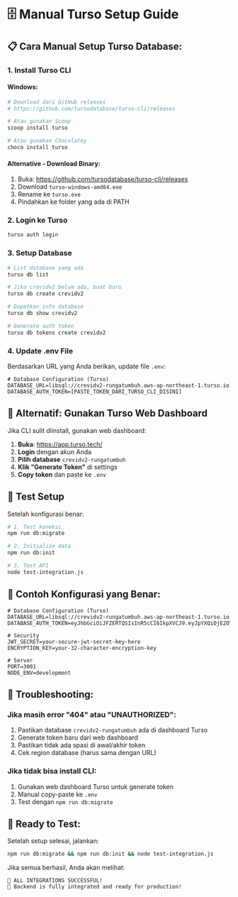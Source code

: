# 🗄️ Manual Turso Setup Guide

## 📋 **Cara Manual Setup Turso Database:**

### 1. **Install Turso CLI**

#### Windows:
```powershell
# Download dari GitHub releases
# https://github.com/tursodatabase/turso-cli/releases

# Atau gunakan Scoop
scoop install turso

# Atau gunakan Chocolatey  
choco install turso
```

#### Alternative - Download Binary:
1. Buka: https://github.com/tursodatabase/turso-cli/releases
2. Download `turso-windows-amd64.exe`
3. Rename ke `turso.exe`
4. Pindahkan ke folder yang ada di PATH

### 2. **Login ke Turso**
```bash
turso auth login
```

### 3. **Setup Database**
```bash
# List database yang ada
turso db list

# Jika crevidv2 belum ada, buat baru
turso db create crevidv2

# Dapatkan info database
turso db show crevidv2

# Generate auth token
turso db tokens create crevidv2
```

### 4. **Update .env File**

Berdasarkan URL yang Anda berikan, update file `.env`:

```env
# Database Configuration (Turso)
DATABASE_URL=libsql://crevidv2-rungatumbuh.aws-ap-northeast-1.turso.io
DATABASE_AUTH_TOKEN=[PASTE_TOKEN_DARI_TURSO_CLI_DISINI]
```

## 🔧 **Alternatif: Gunakan Turso Web Dashboard**

Jika CLI sulit diinstall, gunakan web dashboard:

1. **Buka**: https://app.turso.tech/
2. **Login** dengan akun Anda
3. **Pilih database** `crevidv2-rungatumbuh`
4. **Klik "Generate Token"** di settings
5. **Copy token** dan paste ke `.env`

## 🧪 **Test Setup**

Setelah konfigurasi benar:

```bash
# 1. Test koneksi
npm run db:migrate

# 2. Initialize data
npm run db:init

# 3. Test API
node test-integration.js
```

## 📝 **Contoh Konfigurasi yang Benar:**

```env
# Database Configuration (Turso)
DATABASE_URL=libsql://crevidv2-rungatumbuh.aws-ap-northeast-1.turso.io
DATABASE_AUTH_TOKEN=eyJhbGciOiJFZERTQSIsInR5cCI6IkpXVCJ9.eyJpYXQiOjE2OTc0NjI0MDAsImlkIjoiYWJjZGVmZ2gtaWprbC1tbm9wLXFyc3QtdXZ3eHl6MTIzNCJ9.abcdefghijklmnopqrstuvwxyz1234567890abcdefghijklmnopqrstuvwxyz

# Security
JWT_SECRET=your-secure-jwt-secret-key-here
ENCRYPTION_KEY=your-32-character-encryption-key

# Server
PORT=3001
NODE_ENV=development
```

## 🚨 **Troubleshooting:**

### Jika masih error "404" atau "UNAUTHORIZED":
1. Pastikan database `crevidv2-rungatumbuh` ada di dashboard Turso
2. Generate token baru dari web dashboard
3. Pastikan tidak ada spasi di awal/akhir token
4. Cek region database (harus sama dengan URL)

### Jika tidak bisa install CLI:
1. Gunakan web dashboard Turso untuk generate token
2. Manual copy-paste ke `.env`
3. Test dengan `npm run db:migrate`

## 🎯 **Ready to Test:**

Setelah setup selesai, jalankan:
```bash
npm run db:migrate && npm run db:init && node test-integration.js
```

Jika semua berhasil, Anda akan melihat:
```
🎉 ALL INTEGRATIONS SUCCESSFUL!
🚀 Backend is fully integrated and ready for production!
```